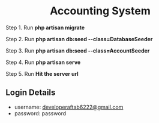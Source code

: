 <h1 align="center">Accounting System</h1>
<p>Step 1. Run <b>php artisan migrate</b></p>
<p>Step 2. Run <b>php artisan db:seed --class=DatabaseSeeder</b></p>
<p>Step 3. Run <b>php artisan db:seed --class=AccountSeeder</b></p>
<p>Step 4. Run <b>php artisan serve</b></p>
<p>Step 5. Run <b>Hit the server url</b></p>

## Login Details
- username: developeraftab6222@gmail.com
- password: password